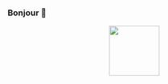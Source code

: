 ### Bonjour 👋
<div id="header" align="center">
  <img src="[https://media.giphy.com/media/M9gbBd9nbDrOTu1Mqx/giphy.gif](https://media.giphy.com/media/137EaR4vAOCn1S/giphy.gif)" width="100"/>
</div>
